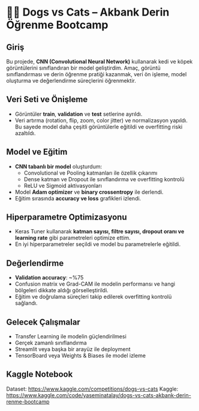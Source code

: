 # 🐶🐱 Dogs vs Cats – Akbank Derin Öğrenme Bootcamp

## Giriş
Bu projede, **CNN (Convolutional Neural Network)** kullanarak kedi ve köpek görüntülerini sınıflandıran bir model geliştirdim. Amaç, görüntü sınıflandırması ve derin öğrenme pratiği kazanmak, veri ön işleme, model oluşturma ve değerlendirme süreçlerini öğrenmektir.

## Veri Seti ve Önişleme
- Görüntüler **train**, **validation** ve **test** setlerine ayrıldı.  
- Veri artırma (rotation, flip, zoom, color jitter) ve normalizasyon yapıldı. Bu sayede model daha çeşitli görüntülerle eğitildi ve overfitting riski azaltıldı.  

## Model ve Eğitim
- **CNN tabanlı bir model** oluşturdum:
  - Convolutional ve Pooling katmanları ile özellik çıkarımı  
  - Dense katman ve Dropout ile sınıflandırma ve overfitting kontrolü  
  - ReLU ve Sigmoid aktivasyonları  
- Model **Adam optimizer** ve **binary crossentropy** ile derlendi.  
- Eğitim sırasında **accuracy ve loss** grafikleri izlendi.  

## Hiperparametre Optimizasyonu
- Keras Tuner kullanarak **katman sayısı, filtre sayısı, dropout oranı ve learning rate** gibi parametreleri optimize ettim.  
- En iyi hiperparametreler seçildi ve model bu parametrelerle eğitildi.

## Değerlendirme
- **Validation accuracy**: ~%75  
- Confusion matrix ve Grad-CAM ile modelin performansı ve hangi bölgeleri dikkate aldığı görselleştirildi.  
- Eğitim ve doğrulama süreçleri takip edilerek overfitting kontrolü sağlandı.

## Gelecek Çalışmalar
- Transfer Learning ile modelin güçlendirilmesi  
- Gerçek zamanlı sınıflandırma  
- Streamlit veya başka bir arayüz ile deployment  
- TensorBoard veya Weights & Biases ile model izleme  

## Kaggle Notebook
Dataset: https://www.kaggle.com/competitions/dogs-vs-cats
Kaggle: https://www.kaggle.com/code/yaseminatalay/dogs-vs-cats-akbank-derin-renme-bootcamp
